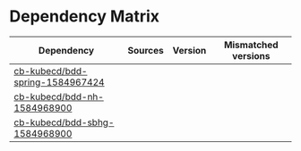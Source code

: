# Dependency Matrix

Dependency | Sources | Version | Mismatched versions
---------- | ------- | ------- | -------------------
[cb-kubecd/bdd-spring-1584967424](https://github.com/cb-kubecd/bdd-spring-1584967424.git) |  | []() | 
[cb-kubecd/bdd-nh-1584968900](https://github.com/cb-kubecd/bdd-nh-1584968900.git) |  | []() | 
[cb-kubecd/bdd-sbhg-1584968900](https://github.com/cb-kubecd/bdd-sbhg-1584968900.git) |  | []() | 
